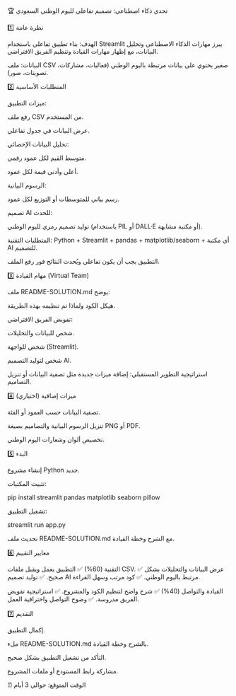 🏆 تحدي ذكاء اصطناعي: تصميم تفاعلي لليوم الوطني السعودي

1️⃣ نظرة عامة

الهدف: بناء تطبيق تفاعلي باستخدام Streamlit يبرز مهارات الذكاء الاصطناعي وتحليل البيانات، مع إظهار مهارات القيادة وتنظيم الفريق الافتراضي.

البيانات: ملف CSV صغير يحتوي على بيانات مرتبطة باليوم الوطني (فعاليات، مشاركات، تصويتات، صور).

2️⃣ المتطلبات الأساسية

ميزات التطبيق:

رفع ملف CSV من المستخدم.

عرض البيانات في جدول تفاعلي.

تحليل البيانات الإحصائي:

متوسط القيم لكل عمود رقمي.

أعلى وأدنى قيمة لكل عمود.

الرسوم البيانية:

رسم بياني للمتوسطات أو التوزيع لكل عمود.

تصميم AI للحدث:

توليد تصميم رمزي لليوم الوطني (باستخدام PIL أو DALL·E أو مكتبة مشابهة).

المتطلبات التقنية: Python + Streamlit + pandas + matplotlib/seaborn + أي مكتبة AI للتصميم.

التطبيق يجب أن يكون تفاعلي ويُحدث النتائج فور رفع الملف.

3️⃣ مهام القيادة (Virtual Team)

ملف README-SOLUTION.md يوضح:

هيكل الكود ولماذا تم تنظيمه بهذه الطريقة.

تفويض الفريق الافتراضي:

شخص للبيانات والتحليلات.

شخص للواجهة (Streamlit).

شخص لتوليد التصميم AI.

استراتيجية التطوير المستقبلي: إضافة ميزات جديدة مثل تصفية البيانات أو تنزيل التصاميم.

4️⃣ ميزات إضافية (اختياري)

تصفية البيانات حسب العمود أو الفئة.

تنزيل الرسوم البيانية والتصاميم بصيغة PNG أو PDF.

تخصيص ألوان وشعارات اليوم الوطني.

5️⃣ البدء

إنشاء مشروع Python جديد.

تثبيت المكتبات:

pip install streamlit pandas matplotlib seaborn pillow


تشغيل التطبيق:

streamlit run app.py


تحديث ملف README-SOLUTION.md مع الشرح وخطة القيادة.

6️⃣ معايير التقييم

التقنية (60%)
✅ التطبيق يعمل ويقبل ملفات CSV.
✅ عرض البيانات والتحليلات بشكل صحيح.
✅ توليد تصميم AI مرتبط باليوم الوطني.
✅ كود مرتب وسهل القراءة.

القيادة والتواصل (40%)
✅ شرح واضح لتنظيم الكود والمشروع.
✅ استراتيجية تفويض الفريق مدروسة.
✅ وضوح التواصل واحترافية العمل.

7️⃣ التقديم

إكمال التطبيق.

ملء README-SOLUTION.md بالشرح وخطة القيادة.

التأكد من تشغيل التطبيق بشكل صحيح.

مشاركة رابط المستودع أو ملفات المشروع.

⏰ الوقت المتوقع: حوالي 3 أيام
